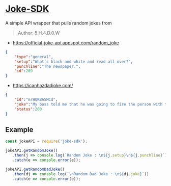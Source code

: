 # [Joke-SDK](https://www.npmjs.com/package/joke-sdk)
A simple API wrapper that pulls random jokes from 

> Author: 5.H.4.D.0.W

 - https://official-joke-api.appspot.com/random_joke 
 ```json
 {
	 "type":"general",
	 "setup":"What's black and white and read all over?",
	 "punchline":"The newspaper.",
	 "id":269
}
 ```
 - https://icanhazdadjoke.com/
 ```json
 {
	 "id":"mrHQKBA5MCd",
	 "joke":"My boss told me that he was going to fire the person with the worst posture. I have a hunch, it might be me.",
	 "status":200
 }
 ```


## Example
 
 ```js
 const jokeAPI = require('joke-sdk');

 jokeAPI.getRandomJoke()
 	.then(j => console.log(`Random Joke : \n${j.setup}\n${j.punchline}`))
	.catch(e => console.error(e));

 jokeAPI.getRandomDadJoke()
	.then(dj => console.log(`\nRandom Dad Joke : \n${dj.joke}`))
	.catch(e => console.error(e));

 ```
